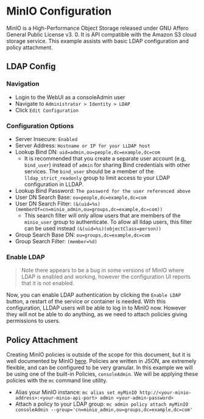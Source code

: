 # MinIO Configuration

MinIO is a High-Performance Object Storage released under GNU Affero General Public License v3. 0. It is API compatible with the Amazon S3 cloud storage service. This example assists with basic LDAP configuration and policy attachment.

## LDAP Config

### Navigation

- Login to the WebUI as a consoleAdmin user
- Navigate to `Administrator > Identity > LDAP`
- Click `Edit Configuration`

### Configuration Options

- Server Insecure: `Enabled`
- Server Address: `Hostname or IP for your LLDAP host`
- Lookup Bind DN: `uid=admin,ou=people,dc=example,dc=com`
  - It is recommended that you create a separate user account (e.g, `bind_user`) instead of `admin` for sharing Bind credentials with other services. The `bind_user` should be a member of the `lldap_strict_readonly` group to limit access to your LDAP configuration in LLDAP.
- Lookup Bind Password: `The password for the user referenced above`
- User DN Search Base: `ou=people,dc=example,dc=com`
- User DN Search Filter: `(&(uid=%s)(memberOf=cn=minio_admin,ou=groups,dc=example,dc=com))`
  - This search filter will only allow users that are members of the `minio_user` group to authenticate. To allow all lldap users, this filter can be used instead `(&(uid=%s)(objectClass=person))`
- Group Search Base DN: `ou=groups,dc=example,dc=com`
- Group Search Filter: `(member=%d)`

### Enable LDAP

> Note there appears to be a bug in some versions of MinIO where LDAP is enabled and working, however the configuration UI reports that it is not enabled.

Now, you can enable LDAP authentication by clicking the `Enable LDAP` button, a restart of the service or container is needed. With this configuration, LLDAP users will be able to log in to MinIO now. However they will not be able to do anything, as we need to attach policies giving permissions to users.

## Policy Attachment

Creating MinIO policies is outside of the scope for this document, but it is well documented by MinIO [here](https://min.io/docs/minio/linux/administration/identity-access-management/policy-based-access-control.html). Policies are written in JSON, are extremely flexible, and can be configured to be very granular. In this example we will be using one of the built-in Policies, `consoleAdmin`. We will be applying these policies with the `mc` command line utility.

- Alias your MinIO instance: `mc alias set myMinIO http://<your-minio-address>:<your-minio-api-port> admin <your-admin-password>`
- Attach a policy to your LDAP group: `mc admin policy attach myMinIO consoleAdmin --group='cn=minio_admin,ou=groups,dc=example,dc=com'`
